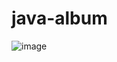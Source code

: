 # java-album
![image](https://user-images.githubusercontent.com/64322765/114286210-aaba3000-9a97-11eb-90a5-ed0adea2ce42.png)
